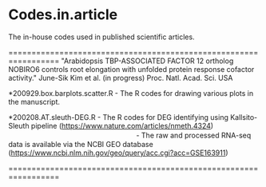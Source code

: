 # Codes.in.article
The in-house codes used in published scientific articles.


=================================================================
"Arabidopsis TBP-ASSOCIATED FACTOR 12 ortholog NOBIRO6 controls root elongation with unfolded protein response cofactor activity."
June-Sik Kim et al. (in progress) Proc. Natl. Acad. Sci. USA  

  *200929.box.barplots.scatter.R - The R codes for drawing various plots in the manuscript. 

  *200208.AT.sleuth-DEG.R        - The R codes for DEG identifying using Kallsito-Sleuth pipeline (https://www.nature.com/articles/nmeth.4324)
  　　　　　　　　　　　　　　　　　　 - The raw and processed RNA-seq data is available via the NCBI GEO database (https://www.ncbi.nlm.nih.gov/geo/query/acc.cgi?acc=GSE163911)

=================================================================


